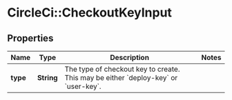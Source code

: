 # CircleCi::CheckoutKeyInput

## Properties
Name | Type | Description | Notes
------------ | ------------- | ------------- | -------------
**type** | **String** | The type of checkout key to create. This may be either &#x60;deploy-key&#x60; or &#x60;user-key&#x60;. | 

